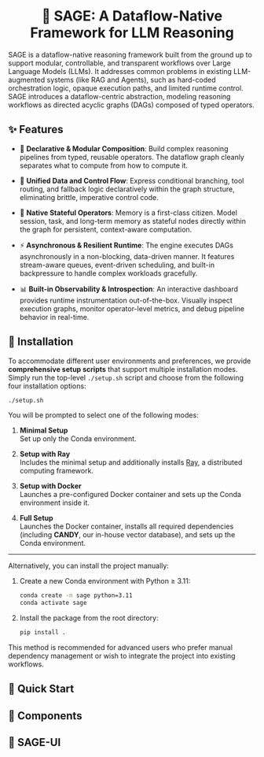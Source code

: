 # <div align="center">🧠 SAGE: A Dataflow-Native Framework for LLM Reasoning<div>


SAGE is a dataflow-native reasoning framework built from the ground up to support modular, controllable, and transparent workflows over Large Language Models (LLMs). It addresses common problems in existing LLM-augmented systems (like RAG and Agents), such as hard-coded orchestration logic, opaque execution paths, and limited runtime control. SAGE introduces a dataflow-centric abstraction, modeling reasoning workflows as directed acyclic graphs (DAGs) composed of typed operators.
## ✨ Features

- 🧩 **Declarative & Modular Composition**: Build complex reasoning pipelines from typed, reusable operators. The dataflow graph cleanly separates what to compute from how to compute it.

- 🔀 **Unified Data and Control Flow**: Express conditional branching, tool routing, and fallback logic declaratively within the graph structure, eliminating brittle, imperative control code.

- 💾 **Native Stateful Operators**: Memory is a first-class citizen. Model session, task, and long-term memory as stateful nodes directly within the graph for persistent, context-aware computation.

- ⚡ **Asynchronous & Resilient Runtime**: The engine executes DAGs asynchronously in a non-blocking, data-driven manner. It features stream-aware queues, event-driven scheduling, and built-in backpressure to handle complex workloads gracefully.

- 📊 **Built-in Observability & Introspection**: An interactive dashboard provides runtime instrumentation out-of-the-box. Visually inspect execution graphs, monitor operator-level metrics, and debug pipeline behavior in real-time.

## 🔧 Installation

To accommodate different user environments and preferences, we provide **comprehensive setup scripts** that support multiple installation modes. Simply run the top-level `./setup.sh` script and choose from the following four installation options:

```bash
./setup.sh
```

You will be prompted to select one of the following modes:

1. **Minimal Setup**  
   Set up only the Conda environment.

2. **Setup with Ray**  
   Includes the minimal setup and additionally installs [Ray](https://www.ray.io/), a distributed computing framework.

3. **Setup with Docker**  
   Launches a pre-configured Docker container and sets up the Conda environment inside it.

4. **Full Setup**  
   Launches the Docker container, installs all required dependencies (including **CANDY**, our in-house vector database), and sets up the Conda environment.

---

Alternatively, you can install the project manually:

1. Create a new Conda environment with Python ≥ 3.11:

   ```bash
   conda create -n sage python=3.11
   conda activate sage
   ```

2. Install the package from the root directory:

   ```bash
   pip install .
   ```

This method is recommended for advanced users who prefer manual dependency management or wish to integrate the project into existing workflows.




## 🚀 Quick Start

## 🧩 Components

## 🎨 SAGE-UI